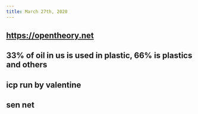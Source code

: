 ```yaml
---
title: March 27th, 2020
---
```


## https://opentheory.net

## 33% of oil in us is used in plastic, 66% is plastics and others

## icp run by valentine

## sen net

## 
